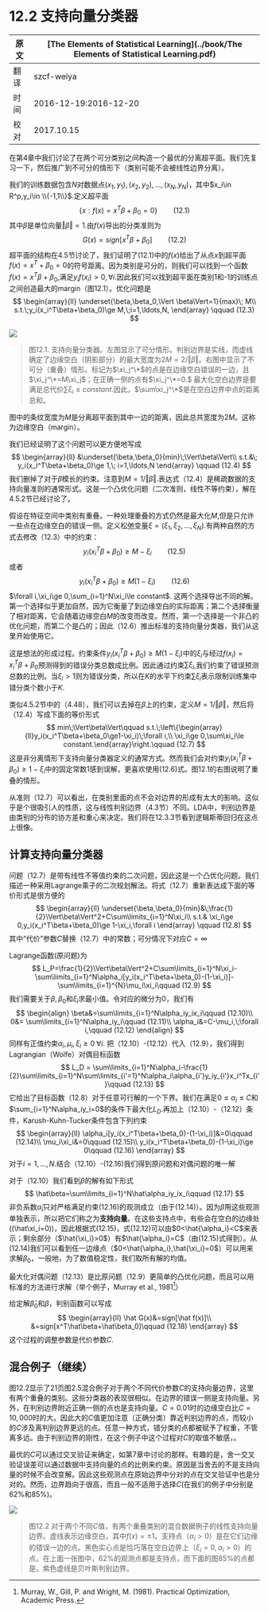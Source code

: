 # 12.2 支持向量分类器

| 原文   | [The Elements of Statistical Learning](../book/The Elements of Statistical Learning.pdf) |
| ---- | ---------------------------------------- |
| 翻译   | szcf-weiya                               |
| 时间   | 2016-12-19:2016-12-20                   |
|校对|2017.10.15 |

在第4章中我们讨论了在两个可分类别之间构造一个最优的分离超平面。我们先复习一下，然后推广到不可分的情形下（类别可能不会被线性边界分离）。

我们的训练数据包含$N$对数据点$(x_1,y_1),(x_2,y_2),\ldots,(x_N,y_N)$，其中$x_i\in R^p,y_i\in \\{-1,1\\}$.定义超平面
$$
\{x:f(x)=x^T\beta+\beta_0=0\}\qquad (12.1)
$$
其中$\beta$是单位向量$\Vert \beta\Vert=1$.由$f(x)$导出的分类准则为
$$
G(x)=sign[x^T\beta+\beta_0]\qquad (12.2)
$$
超平面的结构在4.5节讨论了，我们证明了(12.1)中的$f(x)$给出了从点$x$到超平面$f(x)=x^T+\beta_0=0$的符号距离。因为类别是可分的，则我们可以找到一个函数$f(x)=x^T\beta+\beta_0$,满足$y_if(x_i)>0,\forall i$.因此我们可以找到超平面在类别1和-1的训练点之间创造最大的margin（图12.1）。优化问题是
$$
\begin{array}{ll}
\underset{\beta,\beta_0,\Vert \beta\Vert=1}{max}\; M\\
s.t.\;y_i(x_i^T\beta+\beta_0)\ge M,\;i=1,\ldots,N,
\end{array}
\qquad (12.3)
$$

![](../img/12/fig12.1.png)

> 图12.1. 支持向量分类器。左图显示了可分情形。判别边界是实线，而虚线确定了边缘空白（阴影部分）的最大宽度为$2M=2/\Vert\beta\Vert$。右图中显示了不可分（重叠）情形。标记为$\xi_j^\*$的点是在边缘空白错误的一边，且$\xi_j^\*=M\xi_j$；在正确一侧的点有$\xi_j^\*=0.$ 最大化空白边界是要满足总代价$\sum\xi_i\le constant$.因此，$\sum\xi_j^\*$是在空白边界中点的距离总和。

图中的条纹宽度为$M$是分离超平面到其中一边的距离，因此总共宽度为$2M$。这称为边缘空白（margin）。

我们已经证明了这个问题可以更方便地写成
$$
\begin{array}{ll}
&\underset{\beta,\beta_0}{min}\;\Vert\beta\Vert\\
s.t.&\; y_i(x_i^T\beta+\beta_0)\ge 1,\; i=1,\ldots,N
\end{array}
\qquad (12.4)
$$
我们删掉了对于$\beta$模长的约束。注意到$M=1/\Vert\beta\Vert$.表达式（12.4）是稀疏数据的支持向量准则的通常形式。这是一个凸优化问题（二次准则，线性不等约束），解在4.5.2节已经讨论了。

假设在特征空间中类别有重叠。一种处理重叠的方式仍然是最大化$M$,但是只允许一些点在边缘空白的错误一侧。定义松弛变量$\xi=(\xi_1,\xi_2,\ldots,\xi_N)$.有两种自然的方式去修改（12.3）中的约束：
$$
y_i(x_i^T\beta+\beta_0)\ge M-\xi_i\qquad (12.5)
$$
或者
$$
y_i(x_i^T\beta+\beta_0) \ge M(1-\xi_i)\qquad (12.6)
$$
$\forall i,\xi_i\ge 0,\sum_{i=1}^N\xi_i\le constant$. 这两个选择导出不同的解。第一个选择似乎更加自然，因为它衡量了到边缘空白的实际距离；第二个选择衡量了相对距离，它会随着边缘空白$M$的改变而改变。然而，第一个选择是一个非凸的优化问题，而第二个是凸的；因此（12.6）推出标准的支持向量分类器，我们从这里开始使用它。

这是想法的形成过程。约束条件$y_i(x_i^T\beta+\beta_0)\ge M(1-\xi_i)$中的$\xi_i$与经过$f(x_i)=x_i^T\beta+\beta_0$预测得到的错误分类总数成比例。因此通过约束$\sum\xi_i$,我们约束了错误预测总数的比例。当$\xi_i>1$则为错误分类，所以在$K$的水平下约束$\sum\xi_i$表示限制训练集中错分类个数小于$K$.

类似4.5.2节中的（4.48），我们可以去掉在$\beta$上的约束，定义$M=1/\Vert\beta\Vert$，然后将（12.4）写成下面的等价形式
$$
min\;\Vert\beta\Vert\qquad s.t.\;\left\{\begin{array}{ll}y_i(x_i^T\beta+\beta_0\ge1-\xi_i)\;\forall i,\\
\xi_i\ge 0,\sum\xi_i\le constant.\end{array}\right.\qquad (12.7)
$$
这是非分离情形下支持向量分类器定义的通常方式。然而我们会对约束$y_i(x_i^T\beta+\beta_0)\ge 1-\xi_i$中的固定常数1感到误解，更喜欢使用(12.6)式。图12.1的右图说明了重叠的情形。

从准则（12.7）可以看出，在类别里面的点不会对边界的形成有太大的影响。这似乎是个很吸引人的性质，这与线性判别边界（4.3节）不同。LDA中，判别边界是由类别的分布的协方差和重心来决定。我们将在12.3.3节看到逻辑斯蒂回归在这点上很像。

## 计算支持向量分类器

问题（12.7）是带有线性不等值约束的二次问题，因此这是一个凸优化问题。我们描述一种采用Lagrange乘子的二次规划解法。将式（12.7）重新表达成下面的等价形式是很方便的
$$
\begin{array}{ll}
\underset{\beta,\beta_0}{min}&\;\frac{1}{2}\Vert\beta\Vert^2+C\sum\limits_{i=1}^N\xi_i\\
s.t.& \xi_i\ge 0,y_i(x_i^T\beta+\beta_0)\ge 1-\xi_i,\forall i
\end{array}
\qquad (12.8)
$$
其中“代价”参数$C$替换（12.7）中的常数；可分情况下对应$C=\infty$

Lagrange函数(原问题)为
$$
L_P=\frac{1}{2}\Vert\beta\Vert^2+C\sum\limits_{i=1}^N\xi_i-\sum\limits_{i=1}^N\alpha_i[y_i(x_i^T\beta+\beta_0)-(1-\xi_i)]-\sum\limits_{i=1}^{N}\mu_i\xi_i\qquad (12.9)
$$
我们需要关于$\beta,\beta_0$和$\xi_i$求最小值。令对应的微分为0，我们有
$$
\begin{align}
\beta&=\sum\limits_{i=1}^N\alpha_iy_ix_i\qquad (12.10)\\
0&= \sum\limits_{i=1}^N\alpha_iy_i\qquad (12.11)\\
\alpha_i&=C-\mu_i,\;\forall i,\qquad (12.12)
\end{align}
$$
同样有正值约束$\alpha_i,\mu_i,\xi_i\ge 0\;\forall i.$ 把（12.10）-(12.12）代入（12.9），我们得到Lagrangian（Wolfe）对偶目标函数
$$
L_D = \sum\limits_{i=1}^N\alpha_i-\frac{1}{2}\sum\limits_{i=1}^N\sum\limits_{i'=1}^N\alpha_i\alpha_{i'}y_iy_{i'}x_i^Tx_{i'}\qquad (12.13)
$$
它给出了目标函数（12.8）对于任意可行解的一个下界。我们在满足$0\le \alpha_i\le C$和$\sum_{i=1}^N\alpha_iy_i=0$的条件下最大化$L_D$.再加上（12.10）-（12.12）条件，Karush-Kuhn-Tucker条件包含下列约束
$$
\begin{array}{ll}
\alpha_i[y_i(x_i^T\beta+\beta_0)-(1-\xi_i)]&=0\qquad (12.14)\\
\mu_i\xi_i&=0\qquad (12.15)\\
y_i(x_i^T\beta+\beta_0)-(1-\xi_i)\ge 0\qquad (12.16)
\end{array}
$$
对于$i=1,\ldots,N.$结合（12.10）-(12.16)我们得到原问题和对偶问题的唯一解

对于（12.10）我们看到$\beta$的解有如下形式
$$
\hat\beta=\sum\limits_{i=1}^N\hat\alpha_iy_ix_i\qquad (12.17)
$$
非负系数$\hat\alpha_i$只对严格满足约束(12.16)的观测成立（由于(12.14)）。因为$\hat\beta$用这些观测单独表示，所以把它们称之为**支持向量**。在这些支持点中，有些会在空白的边缘处(\(\hat\xi_i=0\))，因此根据式(12.15)，式(12.12)可以由$0<\hat{\alpha_i}<C$来表示；剩余部分（$\hat{\xi_i}>0$）有$\hat{\alpha_i}=C$（由(12.15)式得到）。从(12.14)我们可以看到任一边缘点（$0<\hat{\alpha_i},\hat{\xi_i}=0$）可以用来求解$\beta_0$，一般地，为了数值稳定性，我们取所有解的均值。

最大化对偶问题（12.13）是比原问题（12.9）更简单的凸优化问题，而且可以用标准的方法进行求解（举个例子，Murray et al., 1981[^1]）

给定解$\hat\beta_0$和$\beta$，判别函数可以写成
$$
\begin{array}{ll}
\hat G(x)&=sign[\hat f(x)]\\
&=sign[x^T\hat\beta+\hat\beta_0]\qquad (12.18)
\end{array}
$$
这个过程的调整参数是代价参数$C$.

## 混合例子（继续）

图12.2显示了21页图2.5混合例子对于两个不同代价参数$C$的支持向量边界，这里有两个重叠的类别。这些分类器的表现很相似。在边界的错误一侧是支持向量。另外，在判别边界附近正确一侧的点也是支持向量。$C=0.01$时的边缘空白比$C=10,000$时的大。因此大的$C$值更加注意（正确分类）靠近判别边界的点，而较小的$C$涉及离判别边界更远的点。任意一种方式，错分类的点都被赋予了权重，不管离多远。由于判别边界的刚性，在这个例子中这个过程对$C$的取值不敏感，。

最优的$C$可以通过交叉验证来确定，如第7章中讨论的那样。有趣的是，舍一交叉验证误差可以通过数据中支持向量的点的比例来约束。原因是当舍去的不是支持向量的时候不会改变解。因此这些观测点在原始边界中分对的点在交叉验证中也是分对的。然而，边界趋向于很高，而且一般不适用于选择$C$(在我们的例子中分别是62%和85%)。

![](../img/12/fig12.2.png)

> 图12.2 对于两个不同$C$值，有两个重叠类别的混合数据例子的线性支持向量边界。虚线表示边缘空白，其中$f(x)=\pm 1$。支持点（$\alpha_i>0$）是在它们边缘的错误一边的点。黑色实心点是恰巧落在空白边界上（$\xi_i=0,\alpha_i>0$）的点。在上面一张图中，$62\%$的观测点都是支持点，而下面的图$85\%$的点都是。紫色虚线是贝叶斯判别边界。

[^1]: Murray, W., Gill, P. and Wright, M. (1981). Practical Optimization, Academic Press.
